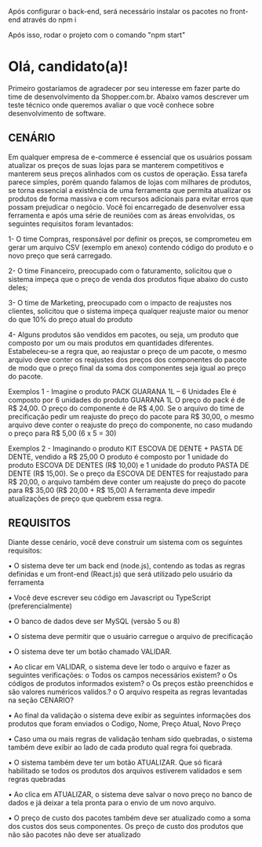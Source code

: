 Após configurar o back-end, será necessário instalar os pacotes no front-end através do npm i

Após isso, rodar o projeto com o comando "npm start"


# Olá, candidato(a)!
Primeiro gostaríamos de agradecer por seu interesse em fazer parte do time de desenvolvimento
da Shopper.com.br.
Abaixo vamos descrever um teste técnico onde queremos avaliar o que você conhece sobre
desenvolvimento de software.

## CENÁRIO
Em qualquer empresa de e-commerce é essencial que os usuários possam atualizar os preços de
suas lojas para se manterem competitivos e manterem seus preços alinhados com os custos de
operação. Essa tarefa parece simples, porém quando falamos de lojas com milhares de produtos,
se torna essencial a existência de uma ferramenta que permita atualizar os produtos de forma
massiva e com recursos adicionais para evitar erros que possam prejudicar o negócio.
Você foi encarregado de desenvolver essa ferramenta e após uma série de reuniões com as áreas
envolvidas, os seguintes requisitos foram levantados:

1- O time Compras, responsável por definir os preços, se comprometeu em gerar um arquivo
CSV (exemplo em anexo) contendo código do produto e o novo preço que será carregado.

2- O time Financeiro, preocupado com o faturamento, solicitou que o sistema impeça que o
preço de venda dos produtos fique abaixo do custo deles;

3- O time de Marketing, preocupado com o impacto de reajustes nos clientes, solicitou que o
sistema impeça qualquer reajuste maior ou menor do que 10% do preço atual do produto

4- Alguns produtos são vendidos em pacotes, ou seja, um produto que composto por um ou
mais produtos em quantidades diferentes.
Estabeleceu-se a regra que, ao reajustar o preço de um pacote, o mesmo arquivo deve
conter os reajustes dos preços dos componentes do pacote de modo que o preço final da
soma dos componentes seja igual ao preço do pacote.

Exemplos 1 -
Imagine o produto PACK GUARANA 1L – 6 Unidades
Ele é composto por 6 unidades do produto GUARANA 1L
O preço do pack é de R$ 24,00. O preço do componente é de R$ 4,00.
Se o arquivo do time de precificação pedir um reajuste do preço do pacote para
R$ 30,00, o mesmo arquivo deve conter o reajuste do preço do componente, no
caso mudando o preço para R$ 5,00 (6 x 5 = 30)

Exemplos 2 -
Imaginando o produto KIT ESCOVA DE DENTE + PASTA DE DENTE, vendido a R$
25,00
O produto é composto por 1 unidade do produto ESCOVA DE DENTES (R$ 10,00) e
1 unidade do produto PASTA DE DENTE (R$ 15,00). Se o preço da ESCOVA DE DENTES for
reajustado para R$ 20,00, o arquivo também deve conter um reajuste do preço do pacote
para R$ 35,00 (R$ 20,00 + R$ 15,00)
A ferramenta deve impedir atualizações de preço que quebrem essa regra.

## REQUISITOS
Diante desse cenário, você deve construir um sistema com os seguintes requisitos:

• O sistema deve ter um back end (node.js), contendo as todas as regras definidas e um
front-end (React.js) que será utilizado pelo usuário da ferramenta

• Você deve escrever seu código em Javascript ou TypeScript (preferencialmente)

• O banco de dados deve ser MySQL (versão 5 ou 8)

• O sistema deve permitir que o usuário carregue o arquivo de precificação

• O sistema deve ter um botão chamado VALIDAR.

• Ao clicar em VALIDAR, o sistema deve ler todo o arquivo e fazer as seguintes verificações:
o Todos os campos necessários existem?
o Os códigos de produtos informados existem?
o Os preços estão preenchidos e são valores numéricos validos.?
o O arquivo respeita as regras levantadas na seção CENARIO?

• Ao final da validação o sistema deve exibir as seguintes informações dos produtos que
foram enviados
o Codigo, Nome, Preço Atual, Novo Preço

• Caso uma ou mais regras de validação tenham sido quebradas, o sistema também deve
exibir ao lado de cada produto qual regra foi quebrada.

• O sistema também deve ter um botão ATUALIZAR. Que só ficará habilitado se todos os
produtos dos arquivos estiverem validados e sem regras quebradas

• Ao clica em ATUALIZAR, o sistema deve salvar o novo preço no banco de dados e já deixar
a tela pronta para o envio de um novo arquivo.

• O preço de custo dos pacotes também deve ser atualizado como a soma dos custos dos
seus componentes. Os preço de custo dos produtos que não são pacotes não deve ser
atualizado

